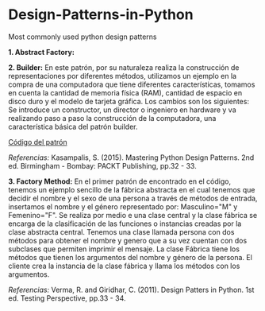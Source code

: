# Design-Patterns-in-Python
Most commonly used python design patterns

**1. Abstract Factory:** 

**2. Builder:** En este patrón, por su naturaleza realiza la construcción de representaciones por diferentes métodos, utilizamos un ejemplo en la compra de una computadora que tiene diferentes características, tomamos en cuenta la cantidad de memoria física (RAM), cantidad de espacio en disco duro y el modelo de tarjeta gráfica. Los cambios son los siguientes: Se introduce un constructor, un director o ingeniero en hardware y va realizando paso a paso la construcción de la computadora, una característica básica del patrón builder.

[Código del patrón](https://github.com/NapsterZ4/Design-Patterns-in-Python/blob/master/design_patterns/venv/include/design_patterns/builder.py)

*Referencias:* Kasampalis, S. (2015). Mastering Python Design Patterns. 2nd ed. Birmingham - Bombay: PACKT Publishing, pp.32 - 33.

**3. Factory Method:** En el primer patrón de encontrado en el código, tenemos un ejemplo sencillo de la fábrica abstracta en el cual tenemos que decidir el nombre y el sexo de una persona a través de métodos de entrada, insertamos el nombre y el género representado por: Masculino="M" y Femenino="F". Se realiza por medio e una clase central y la clase fábrica se encarga de la clasificación de las funciones o instancias creadas por la clase abstracta central. 
Tenemos una clase llamada persona con dos métodos para obtener el nombre y genero que a su vez cuentan con dos subclases que permiten imprimir el mensaje. La clase Fábrica tiene los métodos que tienen los argumentos del nombre y género de la persona. El cliente crea la instancia de la clase fábrica y llama los métodos con los argumentos.


*Referencias:* Verma, R. and Giridhar, C. (2011). Design Patters in Python. 1st ed. Testing Perspective, pp.33 - 34.
